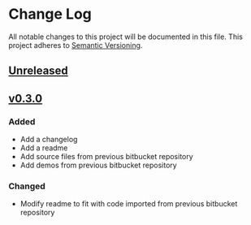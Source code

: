 # Change Log
All notable changes to this project will be documented in this file.
This project adheres to [Semantic Versioning](http://semver.org/).

## [Unreleased](https://github.com/fguerit/pps-toolbox/compare/v0.3.0...dev)


## [v0.3.0](https://github.com/fguerit/pps-toolbox/compare/eefe173...v0.3.0)
### Added
- Add a changelog
- Add a readme
- Add source files from previous bitbucket repository
- Add demos from previous bitbucket repository
### Changed
- Modify readme to fit with code imported from previous bitbucket repository
